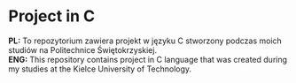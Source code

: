 # Project in C
<b>PL:</b> To repozytorium zawiera projekt w języku C stworzony podczas moich studiów na Politechnice Świętokrzyskiej.<br/> 
<b>ENG:</b> This repository contains project in C language that was created during my studies at the Kielce University of Technology.
